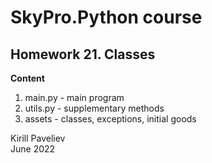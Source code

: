 # SkyPro.Python course
## Homework 21. Classes

**Content**

1. main.py - main program
2. utils.py - supplementary methods
3. assets - classes, exceptions, initial goods

Kirill Paveliev\
June 2022
